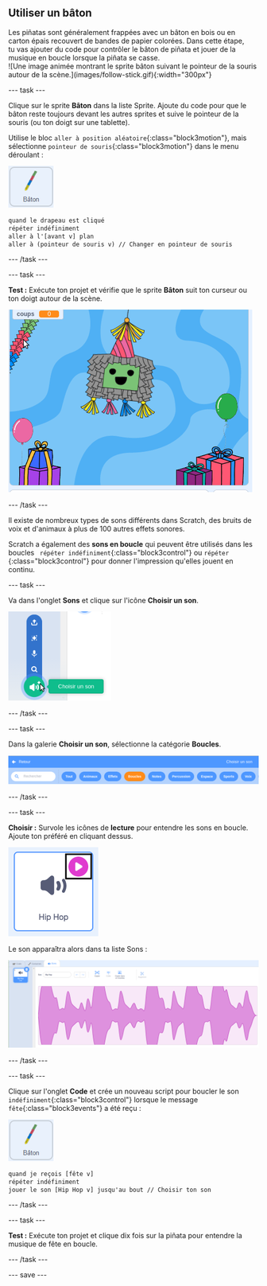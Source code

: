 ## Utiliser un bâton

<div style="display: flex; flex-wrap: wrap">
<div style="flex-basis: 200px; flex-grow: 1; margin-right: 15px;">
Les piñatas sont généralement frappées avec un bâton en bois ou en carton épais recouvert de bandes de papier colorées. Dans cette étape, tu vas ajouter du code pour contrôler le bâton de piñata et jouer de la musique en boucle lorsque la piñata se casse. 
</div>
<div>
![Une image animée montrant le sprite bâton suivant le pointeur de la souris autour de la scène.](images/follow-stick.gif){:width="300px"}
</div>
</div>

--- task ---

Clique sur le sprite **Bâton** dans la liste Sprite. Ajoute du code pour que le bâton reste toujours devant les autres sprites et suive le pointeur de la souris (ou ton doigt sur une tablette).

Utilise le bloc `aller à position aléatoire`{:class="block3motion"}, mais sélectionne `pointeur de souris`{:class="block3motion"} dans le menu déroulant :

![L'icône du sprite Bâton](images/stick-sprite.png)

```blocks3
quand le drapeau est cliqué
répéter indéfiniment
aller à l'[avant v] plan
aller à (pointeur de souris v) // Changer en pointeur de souris
```

--- /task ---

--- task ---

**Test :** Exécute ton projet et vérifie que le sprite **Bâton** suit ton curseur ou ton doigt autour de la scène.

![Une image animée montrant le sprite Bâton suivant le pointeur de la souris autour de la scène.](images/follow-stick.gif)

--- /task ---

Il existe de nombreux types de sons différents dans Scratch, des bruits de voix et d'animaux à plus de 100 autres effets sonores.

Scratch a également des **sons en boucle** qui peuvent être utilisés dans les boucles ` répéter indéfiniment`{:class="block3control"} ou `répéter` {:class="block3control"} pour donner l'impression qu'elles jouent en continu.

--- task ---

Va dans l'onglet **Sons** et clique sur l'icône **Choisir un son**.

![L'icône Choisir un son avec le menu déroulant des sons. Lorsqu'elle est sélectionnée, l'icône Choisir un son est un haut-parleur blanc sur un cercle vert.](images/sound-icon.png)

--- /task ---

--- task ---

Dans la galerie **Choisir un son**, sélectionne la catégorie **Boucles**.

![La galerie Son avec la catégorie "Boucles" surlignée en orange pour indiquer qu'elle a été sélectionnée. Les autres catégories sont en bleu.](images/loops-category.png)

--- /task ---

--- task ---

**Choisir :** Survole les icônes de **lecture** pour entendre les sons en boucle. Ajoute ton préféré en cliquant dessus.

![Le son "Hip hop" avec l'icône de lecture en surbrillance dans le coin supérieur droit de l'icône du son.](images/play-icon.png)

Le son apparaîtra alors dans ta liste Sons :

![Le son "Hip hop" dans la liste des sons de l'onglet Sons.](images/added-sound.png)

--- /task ---

--- task ---

Clique sur l'onglet **Code** et crée un nouveau script pour boucler le son `indéfiniment`{:class="block3control"} lorsque le message `fête`{:class="block3events"} a été reçu :

![L'icône du sprite Bâton.](images/stick-sprite.png)

```blocks3
quand je reçois [fête v]
répéter indéfiniment
jouer le son [Hip Hop v] jusqu'au bout // Choisir ton son
```

--- /task ---

--- task ---

**Test :** Exécute ton projet et clique dix fois sur la piñata pour entendre la musique de fête en boucle.

--- /task ---

--- save ---
